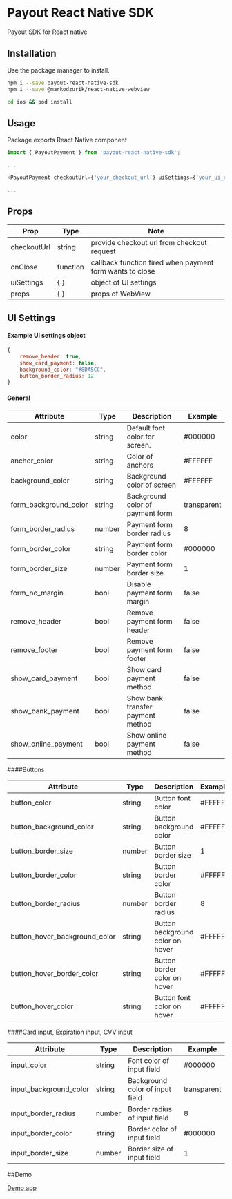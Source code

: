 # Payout React Native SDK
  
Payout SDK for React native

## Installation

Use the package manager to install.

```bash
npm i --save payout-react-native-sdk
npm i --save @markodzurik/react-native-webview
```

```bash
cd ios && pod install
```

## Usage

Package exports React Native component 

```javascript
import { PayoutPayment } from 'payout-react-native-sdk';

...

<PayoutPayment checkoutUrl={'your_checkout_url'} uiSettings={'your_ui_settings'} />

...

```

## Props

| Prop  | Type | Note |
| ------------- | ------------- | ---------|
| checkoutUrl | string | provide checkout url from checkout request  |
| onClose | function | callback function fired when payment form wants to close  |
| uiSettings  | { } | object of UI settings  |
| props  | { } | props of WebView  |

## UI Settings

#### Example UI settings object

```javascript
{
    remove_header: true,
    show_card_payment: false,
    background_color: "#8DA5CC",
    button_border_radius: 12
}
```
#### General

| Attribute  | Type | Description | Example |
| ------------- | ------------- | ---------| ----|
|color|string|Default font color for screen.|#000000|
|anchor_color|string|Color of anchors|#FFFFFF|
|background_color|string|Background color of screen|#FFFFFF|
|form_background_color|string|Background color of payment form|transparent|
|form_border_radius|number|Payment form border radius|8|
|form_border_color|string|Payment form border color|#000000|
|form_border_size|number|Payment form border size|1|
|form_no_margin|bool|Disable payment form margin|false|
|remove_header|bool|Remove payment form header|false|
|remove_footer|bool|Remove payment form footer|false|
|show_card_payment|bool|Show card payment method|false|
|show_bank_payment|bool|Show bank transfer payment method|false|
|show_online_payment|bool|Show online payment method|false|


####Buttons

| Attribute  | Type | Description | Example |
| ------------- | ------------- | ---------| ----|
|button_color|string|Button font color|#FFFFFF|
|button_background_color|string|Button background color|#FFFFFF|
|button_border_size|number|Button border size|1|
|button_border_color|string|Button border color|#FFFFFF|
|button_border_radius|number|Button border radius|8|
|button_hover_background_color|string|Button background color on hover|#FFFFFF|
|button_hover_border_color|string|Button border color on hover|#FFFFFF|
|button_hover_color|string|Button font color on hover|#FFFFFF|


####Card input, Expiration input, CVV input

| Attribute  | Type | Description | Example |
| ------------- | ------------- | ---------| ----|
|input_color|string|Font color of input field|#000000|
|input_background_color|string|Background color of input field|transparent|
|input_border_radius|number|Border radius of input field|8|
|input_border_color|string|Border color of input field|#000000|
|input_border_size|number|Border size of input field|1|

##Demo

[Demo app](https://snack.expo.io/@dyarzik/demo-app)
